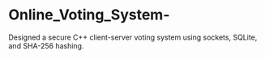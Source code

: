 # Online_Voting_System-
Designed a secure C++ client-server voting system using sockets, SQLite, and SHA-256 hashing.
